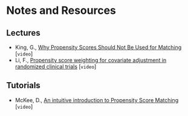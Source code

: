 # Notes and Resources

## Lectures 

- King, G., [Why Propensity Scores Should Not Be Used for Matching](https://www.youtube.com/watch?v=rBv39pK1iEs) [`video`]
- Li, F., [Propensity score weighting for covariate adjustment in randomized clinical trials](https://www.youtube.com/watch?v=FIyp8Fmr6KA) [`video`]

## Tutorials

- McKee, D., [An intuitive introduction to Propensity Score Matching](https://www.youtube.com/watch?v=ACVyPp1Fy6Y) [`video`]